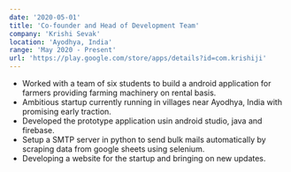 ```yaml
---
date: '2020-05-01'
title: 'Co-founder and Head of Development Team'
company: 'Krishi Sevak'
location: 'Ayodhya, India'
range: 'May 2020 - Present'
url: 'https://play.google.com/store/apps/details?id=com.krishiji'
---
```


- Worked with a team of six students to build a android application for farmers providing farming machinery on rental basis.
- Ambitious startup currently running in villages near Ayodhya, India with promising early traction.
- Developed the prototype application usin android studio, java and firebase.
- Setup a SMTP server in python to send bulk mails automatically by scraping data from google sheets using selenium.
- Developing a website for the startup and bringing on new updates.
